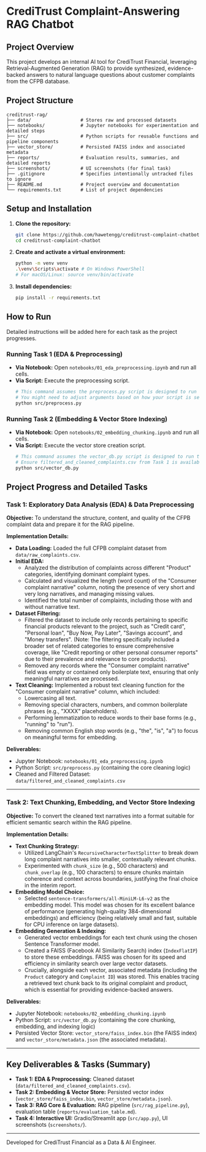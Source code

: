 # CrediTrust Complaint-Answering RAG Chatbot

## Project Overview
This project develops an internal AI tool for CrediTrust Financial, leveraging Retrieval-Augmented Generation (RAG) to provide synthesized, evidence-backed answers to natural language questions about customer complaints from the CFPB database.

## Project Structure
```
creditrust-rag/
├── data/                  # Stores raw and processed datasets
├── notebooks/             # Jupyter notebooks for experimentation and detailed steps
├── src/                   # Python scripts for reusable functions and pipeline components
├── vector_store/          # Persisted FAISS index and associated metadata
├── reports/               # Evaluation results, summaries, and detailed reports
├── screenshots/           # UI screenshots (for final task)
├── .gitignore             # Specifies intentionally untracked files to ignore
├── README.md              # Project overview and documentation
└── requirements.txt       # List of project dependencies
```
## Setup and Installation
1.  **Clone the repository:**
    ```bash
    git clone https://github.com/hawetengg/creditrust-complaint-chatbot.git
    cd creditrust-complaint-chatbot
    ```
2.  **Create and activate a virtual environment:**
    ```bash
    python -m venv venv
    .\venv\Scripts\activate # On Windows PowerShell
    # For macOS/Linux: source venv/bin/activate
    ```
3.  **Install dependencies:**
    ```bash
    pip install -r requirements.txt
    ```

## How to Run
Detailed instructions will be added here for each task as the project progresses.

### Running Task 1 (EDA & Preprocessing)
* **Via Notebook:** Open `notebooks/01_eda_preprocessing.ipynb` and run all cells.
* **Via Script:** Execute the preprocessing script.
    ```bash
    # This command assumes the preprocess.py script is designed to run the preprocessing
    # You might need to adjust arguments based on how your script is set up.
    python src/preprocess.py
    ```

### Running Task 2 (Embedding & Vector Store Indexing)
* **Via Notebook:** Open `notebooks/02_embedding_chunking.ipynb` and run all cells.
* **Via Script:** Execute the vector store creation script.
    ```bash
    # This command assumes the vector_db.py script is designed to run the indexing
    # Ensure filtered_and_cleaned_complaints.csv from Task 1 is available in data/
    python src/vector_db.py
    ```

## Project Progress and Detailed Tasks

### Task 1: Exploratory Data Analysis (EDA) & Data Preprocessing
**Objective:** To understand the structure, content, and quality of the CFPB complaint data and prepare it for the RAG pipeline.

**Implementation Details:**
* **Data Loading:** Loaded the full CFPB complaint dataset from `data/raw_complaints.csv`.
* **Initial EDA:**
    * Analyzed the distribution of complaints across different "Product" categories, identifying dominant complaint types.
    * Calculated and visualized the length (word count) of the "Consumer complaint narrative" column, noting the presence of very short and very long narratives, and managing missing values.
    * Identified the total number of complaints, including those with and without narrative text.
* **Dataset Filtering:**
    * Filtered the dataset to include only records pertaining to specific financial products relevant to the project, such as "Credit card", "Personal loan", "Buy Now, Pay Later", "Savings account", and "Money transfers". (Note: The filtering specifically included a broader set of related categories to ensure comprehensive coverage, like "Credit reporting or other personal consumer reports" due to their prevalence and relevance to core products).
    * Removed any records where the "Consumer complaint narrative" field was empty or contained only boilerplate text, ensuring that only meaningful narratives are processed.
* **Text Cleaning:** Implemented a robust text cleaning function for the "Consumer complaint narrative" column, which included:
    * Lowercasing all text.
    * Removing special characters, numbers, and common boilerplate phrases (e.g., "XXXX" placeholders).
    * Performing lemmatization to reduce words to their base forms (e.g., "running" to "run").
    * Removing common English stop words (e.g., "the", "is", "a") to focus on meaningful terms for embedding.

**Deliverables:**
* Jupyter Notebook: `notebooks/01_eda_preprocessing.ipynb`
* Python Script: `src/preprocess.py` (containing the core cleaning logic)
* Cleaned and Filtered Dataset: `data/filtered_and_cleaned_complaints.csv`

---

### Task 2: Text Chunking, Embedding, and Vector Store Indexing
**Objective:** To convert the cleaned text narratives into a format suitable for efficient semantic search within the RAG pipeline.

**Implementation Details:**
* **Text Chunking Strategy:**
    * Utilized LangChain's `RecursiveCharacterTextSplitter` to break down long complaint narratives into smaller, contextually relevant chunks.
    * Experimented with `chunk_size` (e.g., 500 characters) and `chunk_overlap` (e.g., 100 characters) to ensure chunks maintain coherence and context across boundaries, justifying the final choice in the interim report.
* **Embedding Model Choice:**
    * Selected `sentence-transformers/all-MiniLM-L6-v2` as the embedding model. This model was chosen for its excellent balance of performance (generating high-quality 384-dimensional embeddings) and efficiency (being relatively small and fast, suitable for CPU inference on large datasets).
* **Embedding Generation & Indexing:**
    * Generated vector embeddings for each text chunk using the chosen Sentence Transformer model.
    * Created a FAISS (Facebook AI Similarity Search) index (`IndexFlatIP`) to store these embeddings. FAISS was chosen for its speed and efficiency in similarity search over large vector datasets.
    * Crucially, alongside each vector, associated metadata (including the `Product` category and `Complaint ID`) was stored. This enables tracing a retrieved text chunk back to its original complaint and product, which is essential for providing evidence-backed answers.

**Deliverables:**
* Jupyter Notebook: `notebooks/02_embedding_chunking.ipynb`
* Python Script: `src/vector_db.py` (containing the core chunking, embedding, and indexing logic)
* Persisted Vector Store: `vector_store/faiss_index.bin` (the FAISS index) and `vector_store/metadata.json` (the associated metadata).

---

## Key Deliverables & Tasks (Summary)
- **Task 1: EDA & Preprocessing:** Cleaned dataset (`data/filtered_and_cleaned_complaints.csv`).
- **Task 2: Embedding & Vector Store:** Persisted vector index (`vector_store/faiss_index.bin`, `vector_store/metadata.json`).
- **Task 3: RAG Core & Evaluation:** RAG pipeline (`src/rag_pipeline.py`), evaluation table (`reports/evaluation_table.md`).
- **Task 4: Interactive UI:** Gradio/Streamlit app (`src/app.py`), UI screenshots (`screenshots/`).

---
Developed for CrediTrust Financial as a Data & AI Engineer.